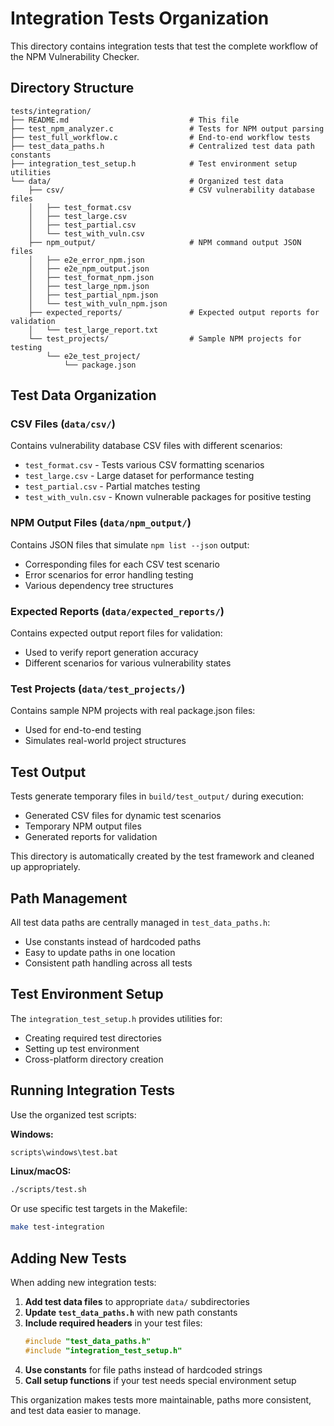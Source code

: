 # Integration Tests Organization

This directory contains integration tests that test the complete workflow of the NPM Vulnerability Checker.

## Directory Structure

```
tests/integration/
├── README.md                           # This file
├── test_npm_analyzer.c                 # Tests for NPM output parsing
├── test_full_workflow.c                # End-to-end workflow tests
├── test_data_paths.h                   # Centralized test data path constants
├── integration_test_setup.h            # Test environment setup utilities
└── data/                               # Organized test data
    ├── csv/                            # CSV vulnerability database files
    │   ├── test_format.csv
    │   ├── test_large.csv
    │   ├── test_partial.csv
    │   └── test_with_vuln.csv
    ├── npm_output/                     # NPM command output JSON files
    │   ├── e2e_error_npm.json
    │   ├── e2e_npm_output.json
    │   ├── test_format_npm.json
    │   ├── test_large_npm.json
    │   ├── test_partial_npm.json
    │   └── test_with_vuln_npm.json
    ├── expected_reports/               # Expected output reports for validation
    │   └── test_large_report.txt
    └── test_projects/                  # Sample NPM projects for testing
        └── e2e_test_project/
            └── package.json
```

## Test Data Organization

### CSV Files (`data/csv/`)
Contains vulnerability database CSV files with different scenarios:
- `test_format.csv` - Tests various CSV formatting scenarios
- `test_large.csv` - Large dataset for performance testing
- `test_partial.csv` - Partial matches testing
- `test_with_vuln.csv` - Known vulnerable packages for positive testing

### NPM Output Files (`data/npm_output/`)
Contains JSON files that simulate `npm list --json` output:
- Corresponding files for each CSV test scenario
- Error scenarios for error handling testing
- Various dependency tree structures

### Expected Reports (`data/expected_reports/`)
Contains expected output report files for validation:
- Used to verify report generation accuracy
- Different scenarios for various vulnerability states

### Test Projects (`data/test_projects/`)
Contains sample NPM projects with real package.json files:
- Used for end-to-end testing
- Simulates real-world project structures

## Test Output

Tests generate temporary files in `build/test_output/` during execution:
- Generated CSV files for dynamic test scenarios
- Temporary NPM output files
- Generated reports for validation

This directory is automatically created by the test framework and cleaned up appropriately.

## Path Management

All test data paths are centrally managed in `test_data_paths.h`:
- Use constants instead of hardcoded paths
- Easy to update paths in one location
- Consistent path handling across all tests

## Test Environment Setup

The `integration_test_setup.h` provides utilities for:
- Creating required test directories
- Setting up test environment
- Cross-platform directory creation

## Running Integration Tests

Use the organized test scripts:

**Windows:**
```cmd
scripts\windows\test.bat
```

**Linux/macOS:**
```bash
./scripts/test.sh
```

Or use specific test targets in the Makefile:
```bash
make test-integration
```

## Adding New Tests

When adding new integration tests:

1. **Add test data files** to appropriate `data/` subdirectories
2. **Update `test_data_paths.h`** with new path constants
3. **Include required headers** in your test files:
   ```c
   #include "test_data_paths.h"
   #include "integration_test_setup.h"
   ```
4. **Use constants** for file paths instead of hardcoded strings
5. **Call setup functions** if your test needs special environment setup

This organization makes tests more maintainable, paths more consistent, and test data easier to manage.